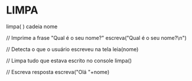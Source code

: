 # LIMPA
limpa( )
cadeia nome

// Imprime a frase "Qual é o seu nome?"
escreva("Qual é o seu nome?\n")

// Detecta o que o usuário escreveu na tela
leia(nome)

// Limpa tudo que estava escrito no console
limpa()

// Escreva resposta
escreva("Olá "+nome)

